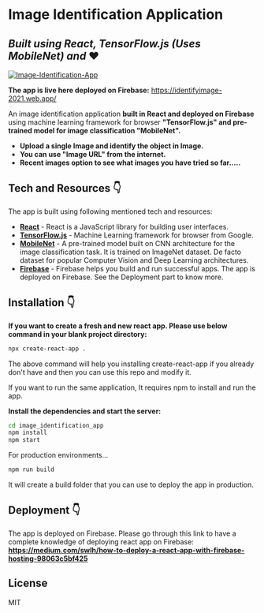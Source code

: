 # Image Identification Application
## _Built using React, TensorFlow.js (Uses MobileNet) and_ ❤️ 
<a href="https://ibb.co/RSqWdwk"><img src="https://i.ibb.co/rtVJNrR/Image-Identification-App.png" alt="Image-Identification-App" border="0"></a>


**The app is live here deployed on Firebase:** https://identifyimage-2021.web.app/

An image identification application **built in React and deployed on Firebase** using machine learning framework for browser **"TensorFlow.js" and pre-trained model for image classification "MobileNet".**

- **Upload a single Image and identify the object in Image.**
- **You can use "Image URL" from the internet.**
- **Recent images option to see what images you have tried so far.....**


## Tech and Resources 👇

The app is built using following mentioned tech and resources:

- **[React](https://reactjs.org/docs/getting-started.html)** - React is a JavaScript library for building user interfaces.
- **[TensorFlow.js](https://www.tensorflow.org/js)** - Machine Learning framework for browser from Google.
- **[MobileNet](https://www.tensorflow.org/api_docs/python/tf/keras/applications/MobileNet)** - A pre-trained model built on CNN architecture for the image classification task. It is trained on ImageNet dataset. De facto dataset for popular Computer Vision and Deep Learning architectures.
- **[Firebase](https://firebase.google.com/)** - Firebase helps you build and run successful apps. The app is deployed on Firebase. See the Deployment part to know more.

## Installation 👇

**If you want to create a fresh and new react app. Please use below command in your blank project directory:**

```sh
npx create-react-app .
```
The above command will help you installing create-react-app if you already don't have and then you can use this repo and modify it.

If you want to run the same application, It requires npm to install and run the app.

**Install the dependencies and start the server:**

```sh
cd image_identification_app
npm install 
npm start
```

For production environments...

```sh
npm run build
```
It will create a build folder that you can use to deploy the app in production. 


## Deployment 👇

The app is deployed on Firebase.
Please go through this link to have a complete knowledge of deploying react app on Firebase: 
**https://medium.com/swlh/how-to-deploy-a-react-app-with-firebase-hosting-98063c5bf425**






## License

MIT





